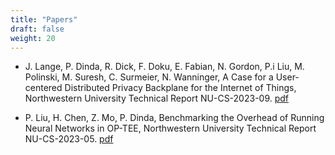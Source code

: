 ```yaml
---
title: "Papers"
draft: false
weight: 20
---
```


- J. Lange, P. Dinda, R. Dick, 
F. Doku, E. Fabian, N. Gordon, P.i Liu, 
M.  Polinski, M. Suresh, C. Surmeier, N. Wanninger,
A Case for a User-centered Distributed 
Privacy Backplane for the Internet of Things, Northwestern University Technical
  Report NU-CS-2023-09.   [pdf](papers/NU-CS-2023-09.pdf)



- P. Liu, H. Chen,  Z. Mo, P. Dinda, Benchmarking the Overhead of
  Running Neural Networks in OP-TEE, Northwestern University Technical
  Report NU-CS-2023-05.   [pdf](papers/NU-CS-2023-05.pdf)

